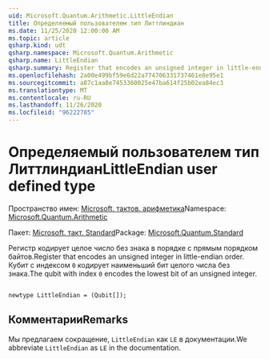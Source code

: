 ```yaml
---
uid: Microsoft.Quantum.Arithmetic.LittleEndian
title: Определяемый пользователем тип Литтлиндиан
ms.date: 11/25/2020 12:00:00 AM
ms.topic: article
qsharp.kind: udt
qsharp.namespace: Microsoft.Quantum.Arithmetic
qsharp.name: LittleEndian
qsharp.summary: Register that encodes an unsigned integer in little-endian order. The qubit with index `0` encodes the lowest bit of an unsigned integer.
ms.openlocfilehash: 2a00e499bf59e6d22a774706331737461e8e95e1
ms.sourcegitcommit: a87c1aa8e7453360025e47ba614f25b02ea84ec3
ms.translationtype: MT
ms.contentlocale: ru-RU
ms.lasthandoff: 11/26/2020
ms.locfileid: "96222785"
---
```

# <a name="littleendian-user-defined-type"></a><span data-ttu-id="a377e-102">Определяемый пользователем тип Литтлиндиан</span><span class="sxs-lookup"><span data-stu-id="a377e-102">LittleEndian user defined type</span></span>

<span data-ttu-id="a377e-103">Пространство имен: [Microsoft. тактов. арифметика](xref:Microsoft.Quantum.Arithmetic)</span><span class="sxs-lookup"><span data-stu-id="a377e-103">Namespace: [Microsoft.Quantum.Arithmetic](xref:Microsoft.Quantum.Arithmetic)</span></span>

<span data-ttu-id="a377e-104">Пакет: [Microsoft. такт. Standard](https://nuget.org/packages/Microsoft.Quantum.Standard)</span><span class="sxs-lookup"><span data-stu-id="a377e-104">Package: [Microsoft.Quantum.Standard](https://nuget.org/packages/Microsoft.Quantum.Standard)</span></span>


<span data-ttu-id="a377e-105">Регистр кодирует целое число без знака в порядке с прямым порядком байтов.</span><span class="sxs-lookup"><span data-stu-id="a377e-105">Register that encodes an unsigned integer in little-endian order.</span></span> <span data-ttu-id="a377e-106">Кубит с индексом `0` кодирует наименьший бит целого числа без знака.</span><span class="sxs-lookup"><span data-stu-id="a377e-106">The qubit with index `0` encodes the lowest bit of an unsigned integer.</span></span>

```qsharp

newtype LittleEndian = (Qubit[]);
```



## <a name="remarks"></a><span data-ttu-id="a377e-107">Комментарии</span><span class="sxs-lookup"><span data-stu-id="a377e-107">Remarks</span></span>

<span data-ttu-id="a377e-108">Мы предлагаем сокращение, `LittleEndian` как `LE` в документации.</span><span class="sxs-lookup"><span data-stu-id="a377e-108">We abbreviate `LittleEndian` as `LE` in the documentation.</span></span>
